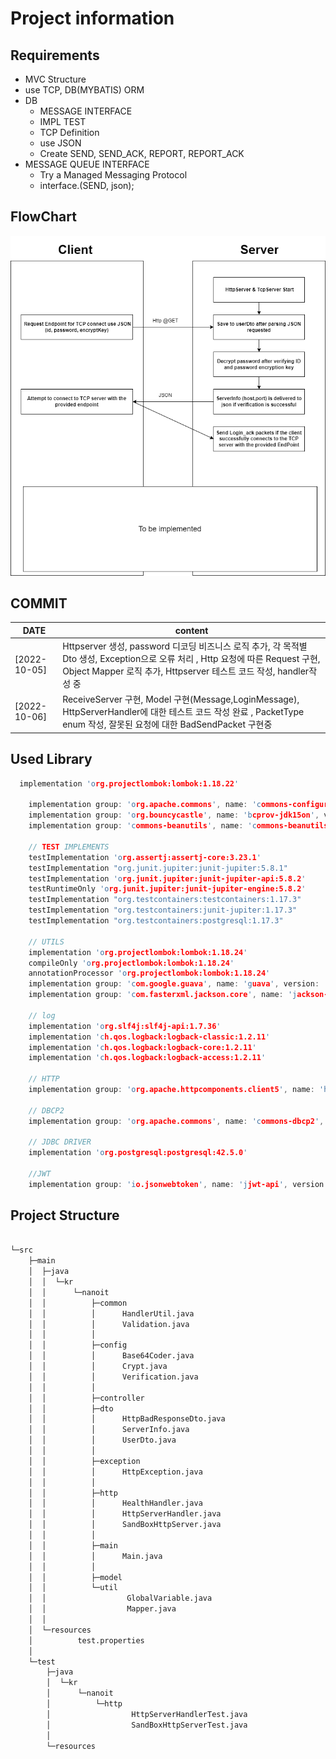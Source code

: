 # Project information

## Requirements
- MVC Structure
- use TCP, DB(MYBATIS) ORM
- DB
    - MESSAGE INTERFACE
    - IMPL TEST
    - TCP Definition
    - use JSON
    - Create SEND, SEND_ACK, REPORT, REPORT_ACK
- MESSAGE QUEUE INTERFACE
    - Try a Managed Messaging Protocol
    - interface.(SEND, json);

## FlowChart
<img src="./Flow-chart.png">

## COMMIT

| DATE         | content |
|--------------|--|
| [2022-10-05] | Httpserver 생성, password 디코딩 비즈니스 로직 추가, 각 목적별 Dto 생성, Exception으로 오류 처리 , Http 요청에 따른 Request 구현, Object Mapper 로직 추가, Httpserver 테스트 코드 작성, handler작성 중|                                                                                                        |
| [2022-10-06] | ReceiveServer 구현, Model 구현(Message,LoginMessage), HttpServerHandler에 대한 테스트 코드 작성 완료 , PacketType enum 작성, 잘못된 요청에 대한 BadSendPacket 구현중|                                                                                                        |

## Used Library
```c
  implementation 'org.projectlombok:lombok:1.18.22'

    implementation group: 'org.apache.commons', name: 'commons-configuration2', version: '2.0'
    implementation group: 'org.bouncycastle', name: 'bcprov-jdk15on', version: '1.68'
    implementation group: 'commons-beanutils', name: 'commons-beanutils', version: '1.9.3'

    // TEST IMPLEMENTS
    testImplementation 'org.assertj:assertj-core:3.23.1'
    testImplementation "org.junit.jupiter:junit-jupiter:5.8.1"
    testImplementation 'org.junit.jupiter:junit-jupiter-api:5.8.2'
    testRuntimeOnly 'org.junit.jupiter:junit-jupiter-engine:5.8.2'
    testImplementation "org.testcontainers:testcontainers:1.17.3"
    testImplementation "org.testcontainers:junit-jupiter:1.17.3"
    testImplementation "org.testcontainers:postgresql:1.17.3"

    // UTILS
    implementation 'org.projectlombok:lombok:1.18.24'
    compileOnly 'org.projectlombok:lombok:1.18.24'
    annotationProcessor 'org.projectlombok:lombok:1.18.24'
    implementation group: 'com.google.guava', name: 'guava', version: '31.1-jre'
    implementation group: 'com.fasterxml.jackson.core', name: 'jackson-databind', version: '2.13.4'

    // log
    implementation 'org.slf4j:slf4j-api:1.7.36'
    implementation 'ch.qos.logback:logback-classic:1.2.11'
    implementation 'ch.qos.logback:logback-core:1.2.11'
    implementation 'ch.qos.logback:logback-access:1.2.11'

    // HTTP
    implementation group: 'org.apache.httpcomponents.client5', name: 'httpclient5', version: '5.1.3'

    // DBCP2
    implementation group: 'org.apache.commons', name: 'commons-dbcp2', version: '2.9.0'

    // JDBC DRIVER
    implementation 'org.postgresql:postgresql:42.5.0'

    //JWT
    implementation group: 'io.jsonwebtoken', name: 'jjwt-api', version: '0.11.5'
````
## Project Structure

```bash

└─src
    ├─main
    │  ├─java
    │  │  └─kr
    │  │      └─nanoit
    │  │          ├─common
    │  │          │      HandlerUtil.java
    │  │          │      Validation.java
    │  │          │
    │  │          ├─config
    │  │          │      Base64Coder.java
    │  │          │      Crypt.java
    │  │          │      Verification.java
    │  │          │
    │  │          ├─controller
    │  │          ├─dto
    │  │          │      HttpBadResponseDto.java
    │  │          │      ServerInfo.java
    │  │          │      UserDto.java
    │  │          │
    │  │          ├─exception
    │  │          │      HttpException.java
    │  │          │
    │  │          ├─http
    │  │          │      HealthHandler.java
    │  │          │      HttpServerHandler.java
    │  │          │      SandBoxHttpServer.java
    │  │          │
    │  │          ├─main
    │  │          │      Main.java
    │  │          │
    │  │          ├─model
    │  │          └─util
    │  │                  GlobalVariable.java
    │  │                  Mapper.java
    │  │
    │  └─resources
    │          test.properties
    │
    └─test
        ├─java
        │  └─kr
        │      └─nanoit
        │          └─http
        │                  HttpServerHandlerTest.java
        │                  SandBoxHttpServerTest.java
        │
        └─resources

```
